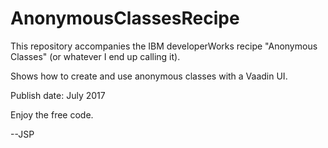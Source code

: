 # AnonymousClassesRecipe

This repository accompanies the IBM developerWorks recipe "Anonymous Classes" (or whatever I end up calling it).

Shows how to create and use anonymous classes with a Vaadin UI.

Publish date: July 2017

Enjoy the free code.

--JSP
